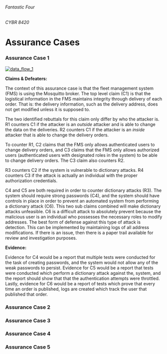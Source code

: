 ###### Fantastic Four
###### CYBR 8420

# Assurance Cases

### Assurance Case 1

[![data_flow_1](https://github.com/sanjar91/Fantastic-Four/blob/master/images/assurance_case1_thumbnail.png)](https://github.com/sanjar91/Fantastic-Four/blob/master/images/assurance_case1.png)

**Claims & Defeaters:** 

The context of this assurance case is that the fleet management system (FMS) is using the Mosquitto broker.  The top level claim (C1) is that the logistical information in the FMS maintains integrity through delivery of each order.  That is: the delivery information, such as the delivery address, does not get modified unless it is supposed to.  

The two identified rebuttals for this claim only differ by who the attacker is. R1 counters C1 if the attacker is an *outside* attacker and is able to change the data on the deliveries.  R2 counters C1 if the attacker is an *inside* attacker that is able to change the delivery orders.  

To counter R1, C2 claims that the FMS only allows authenticated users to change delivery orders, and C3 claims that the FMS only allows authorized users (authenticated users with designated roles in the system) to be able to change delivery orders. The C3 claim also counters R2.

R3 counters C2 if the system is vulnerable to dictionary attacks.  R4 counters C3 if the attack is actually an individual with the proper authorization credentials. 

C4 and C5 are both required in order to counter dictionary attacks (R3).  The system should require strong passwords (C4), and the system should have controls in place in order to prevent an automated system from performing a dictionary attack (C6).  This two sub claims combined will make dictionary attacks unfeasible. C6 is a difficult attack to absolutely prevent because the malicious user is an individual who possesses the necessary roles to modify addresses.  The best form of defense against this type of attack is detection.  This can be implemented by maintaining logs of all address modifications.  If there is an issue, then there is a paper trail available for review and investigation purposes.  

**Evidence:** 

Evidence for C4 would be a report that multiple tests were conducted for the task of creating passwords, and the system would not allow any of the weak passwords to persist.  Evidence for C5 would be a report that tests were conducted which perform a dictionary attack against the, system, and the report should show that that the authentication attempts were throttled. Lastly, evidence for C6 would be a report of tests which prove that every time an order is published, logs are created which track the user that published that order. 

### Assurance Case 2
### Assurance Case 3
### Assurance Case 4
### Assurance Case 5

